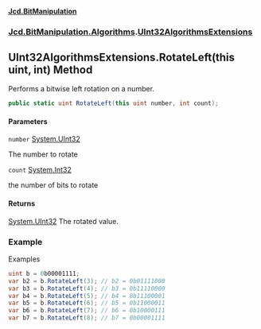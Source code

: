 #### [Jcd.BitManipulation](index.md 'index')

### [Jcd.BitManipulation.Algorithms](Jcd.BitManipulation.Algorithms.md 'Jcd.BitManipulation.Algorithms').[UInt32AlgorithmsExtensions](Jcd.BitManipulation.Algorithms.UInt32AlgorithmsExtensions.md 'Jcd.BitManipulation.Algorithms.UInt32AlgorithmsExtensions')

## UInt32AlgorithmsExtensions.RotateLeft(this uint, int) Method

Performs a bitwise left rotation on a number.

```csharp
public static uint RotateLeft(this uint number, int count);
```

#### Parameters

<a name='Jcd.BitManipulation.Algorithms.UInt32AlgorithmsExtensions.RotateLeft(thisuint,int).number'></a>

`number` [System.UInt32](https://docs.microsoft.com/en-us/dotnet/api/System.UInt32 'System.UInt32')

The number to rotate

<a name='Jcd.BitManipulation.Algorithms.UInt32AlgorithmsExtensions.RotateLeft(thisuint,int).count'></a>

`count` [System.Int32](https://docs.microsoft.com/en-us/dotnet/api/System.Int32 'System.Int32')

the number of bits to rotate

#### Returns

[System.UInt32](https://docs.microsoft.com/en-us/dotnet/api/System.UInt32 'System.UInt32')
The rotated value.

### Example

Examples

```csharp
uint b = 0b00001111;
var b2 = b.RotateLeft(3); // b2 = 0b01111000
var b3 = b.RotateLeft(4); // b3 = 0b11110000
var b4 = b.RotateLeft(5); // b4 = 0b11100001
var b5 = b.RotateLeft(6); // b5 = 0b11000011
var b6 = b.RotateLeft(7); // b6 = 0b10000111
var b7 = b.RotateLeft(8); // b7 = 0b00001111
```